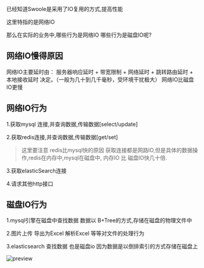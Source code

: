 已经知道Swoole是采用了IO复用的方式,提高性能

这里特指的是网络IO

那么在实际的业务中,哪些行为是网络IO 哪些行为是磁盘IO呢?

## 网络IO慢得原因
网络IO主要延时由： 服务器响应延时 + 带宽限制 + 网络延时 + 跳转路由延时 + 本地接收延时 决定。（一般为几十到几千毫秒，受环境干扰极大）
网络IO比磁盘IO更慢

## 网络IO行为

1.获取mysql 连接,并查询数据,传输数据[select/update]

2.获取redis连接,并查询数据,传输数据[get/set]
> 这里要注意  redis比mysql快的原因
> 获取连接都是网路IO,但是具体的数据操作,redis在内存中,mysql在磁盘中,
> 内存IO 比  磁盘IO快几十倍.

3.获取elasticSearch连接

4.请求其他http接口

## 磁盘IO行为
1.mysql引擎在磁盘中查找数据      数据以 B+Tree的方式,存储在磁盘的物理文件中

2.图片上传  导出为Excel  解析Excel  等等对文件的处理行为

3.elasticsearch 查找数据 也是磁盘io  因为数据是以倒排索引的方式存储在磁盘上

![preview](https://pic4.zhimg.com/v2-0bca913bed8f7d40ac523dbb7688da07_r.jpg)






